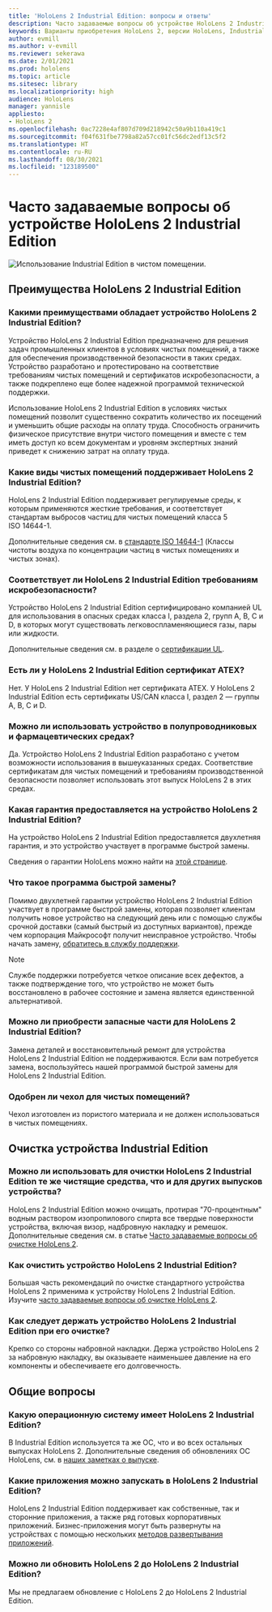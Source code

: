 ```yaml
---
title: 'HoloLens 2 Industrial Edition: вопросы и ответы'
description: Часто задаваемые вопросы об устройстве HoloLens 2 Industrial Edition
keywords: Варианты приобретения HoloLens 2, версии HoloLens, Industrial Edition
author: evmill
ms.author: v-evmill
ms.reviewer: sekerawa
ms.date: 2/01/2021
ms.prod: hololens
ms.topic: article
ms.sitesec: library
ms.localizationpriority: high
audience: HoloLens
manager: yannisle
appliesto:
- HoloLens 2
ms.openlocfilehash: 0ac7228e4af807d709d218942c50a9b110a419c1
ms.sourcegitcommit: f04f631fbe7798a82a57cc01fc56dc2edf13c5f2
ms.translationtype: HT
ms.contentlocale: ru-RU
ms.lasthandoff: 08/30/2021
ms.locfileid: "123189500"
---
```

# <a name="hololens-2---industrial-edition-faq"></a>Часто задаваемые вопросы об устройстве HoloLens 2 Industrial Edition

![Использование Industrial Edition в чистом помещении.](./images/industrial-sku-with-remote-assist.png)

## <a name="hololens-2-industrial-edition-benefits"></a>Преимущества HoloLens 2 Industrial Edition

### <a name="what-benefits-does-hololens-2-industrial-edition-2-include"></a>Какими преимуществами обладает устройство HoloLens 2 Industrial Edition?

Устройство HoloLens 2 Industrial Edition предназначено для решения задач промышленных клиентов в условиях чистых помещений, а также для обеспечения производственной безопасности в таких средах. Устройство разработано и протестировано на соответствие требованиям чистых помещений и сертификатов искробезопасности, а также подкреплено еще более надежной программой технической поддержки.

Использование HoloLens 2 Industrial Edition в условиях чистых помещений позволит существенно сократить количество их посещений и уменьшить общие расходы на оплату труда. Способность ограничить физическое присутствие внутри чистого помещения и вместе с тем иметь доступ ко всем документам и уровням экспертных знаний приведет к снижению затрат на оплату труда.

### <a name="what-clean-room-environments-does-hololens-2-industrial-edition-support"></a>Какие виды чистых помещений поддерживает HoloLens 2 Industrial Edition?

HoloLens 2 Industrial Edition поддерживает регулируемые среды, к которым применяются жесткие требования, и соответствует стандартам выбросов частиц для чистых помещений класса 5 ISO 14644-1.

Дополнительные сведения см. в [стандарте ISO 14644-1](https://www.iso.org/standard/53394.html) (Классы чистоты воздуха по концентрации частиц в чистых помещениях и чистых зонах).

### <a name="does-hololens-2-industrial-edition-meet-requirements-for-intrinsic-safety"></a>Соответствует ли HoloLens 2 Industrial Edition требованиям искробезопасности?

Устройство HoloLens 2 Industrial Edition сертифицировано компанией UL для использования в опасных средах класса I, раздела 2, групп A, B, C и D, в которых могут существовать легковоспламеняющиеся газы, пары или жидкости.

Дополнительные сведения см. в разделе о [сертификации UL](https://www.ul.com/services/ul-and-c-ul-hazardous-areas-certification-north-america?csrf-token=CIwNZNlR4XbisJF39I8yWnWX9wX4WFoz&amp;Search=UL+Class+I%2C+Dev+2+&amp;search-submit=Search).

### <a name="does-the-hololens-2-industrial-edition-hold-an-atex-certification"></a>Есть ли у HoloLens 2 Industrial Edition сертификат ATEX?

Нет. У HoloLens 2 Industrial Edition нет сертификата ATEX. У HoloLens 2 Industrial Edition есть сертификаты US/CAN класса I, раздел 2 — группы A, B, C и D.

### <a name="can-the-device-be-used-in-semiconductor-and-pharmaceutical-environments"></a>Можно ли использовать устройство в полупроводниковых и фармацевтических средах?

Да. Устройство HoloLens 2 Industrial Edition разработано с учетом возможности использования в вышеуказанных средах. Соответствие сертификатам для чистых помещений и требованиям производственной безопасности позволяет использовать этот выпуск HoloLens 2 в этих средах.

### <a name="what-is-the-hololens-2-industrial-edition-warranty"></a>Какая гарантия предоставляется на устройство HoloLens 2 Industrial Edition?

На устройство HoloLens 2 Industrial Edition предоставляется двухлетняя гарантия, и это устройство участвует в программе быстрой замены.

Сведения о гарантии HoloLens можно найти на [этой странице](https://support.microsoft.com/warranty).

### <a name="what39s-the-rapid-replacement-program"></a>Что такое программа быстрой замены?

Помимо двухлетней гарантии устройство HoloLens 2 Industrial Edition участвует в программе быстрой замены, которая позволяет клиентам получить новое устройство на следующий день или с помощью службы срочной доставки (самый быстрый из доступных вариантов), прежде чем корпорация Майкрософт получит неисправное устройство. Чтобы начать замену, [обратитесь в службу поддержки](https://aka.ms/hololenssupport).

> [!NOTE]
> Службе поддержки потребуется четкое описание всех дефектов, а также подтверждение того, что устройство не может быть восстановлено в рабочее состояние и замена является единственной альтернативой.

### <a name="can-i-purchase-replacement-parts-for-hololens-2-industrial-edition"></a>Можно ли приобрести запасные части для HoloLens 2 Industrial Edition?

Замена деталей и восстановительный ремонт для устройства HoloLens 2 Industrial Edition не поддерживаются. Если вам потребуется замена, воспользуйтесь нашей программой быстрой замены для HoloLens 2 Industrial Edition.

### <a name="is-the-carrying-case-clean-room-approved"></a>Одобрен ли чехол для чистых помещений?

Чехол изготовлен из пористого материала и не должен использоваться в чистых помещениях.

## <a name="cleaning-the-industrial-edition"></a>Очистка устройства Industrial Edition

### <a name="can-i-use-the-same-cleaning-materials-for-hololens-2-industrial-edition-as-the-other-editions"></a>Можно ли использовать для очистки HoloLens 2 Industrial Edition те же чистящие средства, что и для других выпусков устройства?

HoloLens 2 Industrial Edition можно очищать, протирая &quot;70-процентным&quot; водным раствором изопропилового спирта все твердые поверхности устройства, включая визор, надбровную накладку и ремешок. Дополнительные сведения см. в статье [Часто задаваемые вопросы об очистке HoloLens 2](/hololens/hololens2-maintenance).

### <a name="how-do-i-clean-hololens-2-industrial-edition"></a>Как очистить устройство HoloLens 2 Industrial Edition?

Большая часть рекомендаций по очистке стандартного устройства HoloLens 2 применима к устройству HoloLens 2 Industrial Edition. Изучите [часто задаваемые вопросы об очистке HoloLens 2](/hololens/hololens2-maintenance).

### <a name="how-should-i-hold-hololens-2-industrial-edition-when-cleaning-it"></a>Как следует держать устройство HoloLens 2 Industrial Edition при его очистке?

Крепко со стороны набровной накладки. Держа устройство HoloLens 2 за набровную накладку, вы оказываете наименьшее давление на его компоненты и обеспечиваете его долговечность.

## <a name="general-questions"></a>Общие вопросы

### <a name="what-operating-system-does-the-hololens-2-industrial-edition-have"></a>Какую операционную систему имеет HoloLens 2 Industrial Edition?

В Industrial Edition используется та же ОС, что и во всех остальных выпусках HoloLens 2. Дополнительные сведения об обновлениях ОС HoloLens, см. в [наших заметках о выпуске](hololens-release-notes.md).

### <a name="what-apps-can-run-on-the-hololens-2-industrial-edition"></a>Какие приложения можно запускать в HoloLens 2 Industrial Edition?

HoloLens 2 Industrial Edition поддерживает как собственные, так и сторонние приложения, а также ряд готовых корпоративных приложений. Бизнес-приложения могут быть развернуты на устройствах с помощью нескольких [методов развертывания приложений](/hololens/app-deploy-overview).

### <a name="can-i-upgrade-from-hololens-2-to-hololens-2-industrial-edition"></a>Можно ли обновить HoloLens 2 до HoloLens 2 Industrial Edition?

Мы не предлагаем обновление с HoloLens 2 до HoloLens 2 Industrial Edition.
